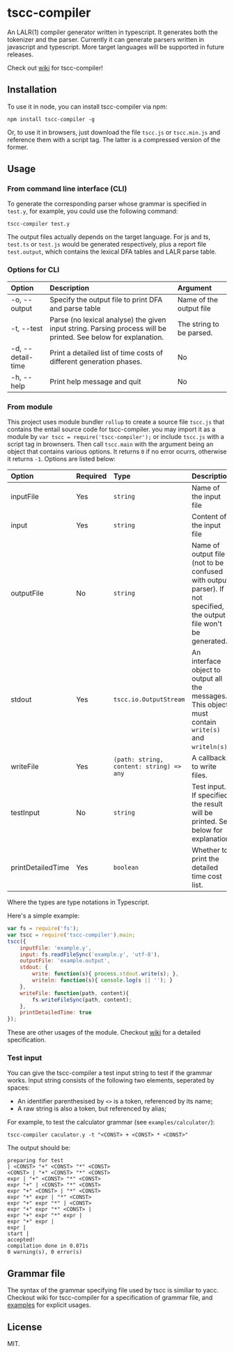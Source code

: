 # tscc-compiler
An LALR(1) compiler generator written in typescript. It generates both the tokenizer and the parser.
Currently it can generate parsers written in javascript and typescript. More target languages will be supported in future releases.

Check out [wiki]() for tscc-compiler!

## Installation
To use it in node, you can install tscc-compiler via npm:
```shell
npm install tscc-compiler -g
```
Or, to use it in browsers, just download the file `tscc.js` or `tscc.min.js` and reference them with a script tag. The latter is a compressed version of the former.

## Usage
### From command line interface (CLI)
To generate the corresponding parser whose grammar is specified in `test.y`, for example, you could use the following command:
```shell
tscc-compiler test.y
```
The output files actually depends on the target language. For js and ts, `test.ts` or `test.js` would be generated respectively, plus a report file `test.output`, which contains the lexical DFA tables and LALR parse table.
### Options for CLI
| Option         | Description| Argument|
|:---------------|:----------|:---------------|
|-o, --output    |Specify the output file to print DFA and parse table|Name of the output file|
|-t, --test|Parse (no lexical analyse) the given input string. Parsing process will be printed. See below for explanation.|The string to be parsed.|
|-d, --detail-time|Print a detailed list of time costs of different generation phases.|No|
|-h, --help|Print help message and quit|No|
### From module
This project uses module bundler `rollup` to create a source file `tscc.js` that contains the entail source code for tscc-compiler. you may import it as a module by `var tscc = require('tscc-compiler');` or include `tscc.js` with a script tag in brownsers. Then call `tscc.main` with the argument being an object that contains various options. It returns `0` if no error ocurrs, otherwise it returns `-1`. Options are listed below:

|Option |Required|Type|Description|
|:------|:-------|:---|:----------|
|inputFile|Yes|`string`|Name of the input file|
|input|Yes|`string`|Content of the input file|
|outputFile|No|`string`|Name of output file (not to be confused with output parser). If not specified, the output file won't be generated.|
|stdout|Yes|`tscc.io.OutputStream`|An interface object to output all the messages. This object must contain `write(s)` and `writeln(s)`.|
|writeFile|Yes|`(path: string, content: string) => any`|A callback to write files.|
|testInput|No|`string`|Test input. If specified, the result will be printed. See below for explanation.|
|printDetailedTime|Yes|`boolean`|Whether to print the detailed time cost list.|
Where the types are type notations in Typescript.

Here's a simple example:
```js
var fs = require('fs');
var tscc = require('tscc-compiler').main;
tscc({
    inputFile: 'example.y',
    input: fs.readFileSync('example.y', 'utf-8'),
    outputFile: 'example.output',
    stdout: {
    	write: function(s){ process.stdout.write(s); },
        writeln: function(s){ console.log(s || ''); }
    },
    writeFile: function(path, content){
        fs.writeFileSync(path, content);
    },
    printDetailedTime: true
});
```
These are other usages of the module. Checkout [wiki]() for a detailed specification.
### Test input
You can give the tscc-compiler a test input string to test if the grammar works. Input string consists of the following two elements, seperated by spaces:
- An identifier parenthesised by `<>` is a token, referenced by its name;
- A raw string is also a token, but referenced by alias;

For example, to test the calculator grammar (see `examples/calculator/`):
```shell
tscc-compiler caculator.y -t "<CONST> + <CONST> * <CONST>"
```
The output should be:
```text
preparing for test
| <CONST> "+" <CONST> "*" <CONST> 
<CONST> | "+" <CONST> "*" <CONST> 
expr | "+" <CONST> "*" <CONST> 
expr "+" | <CONST> "*" <CONST> 
expr "+" <CONST> | "*" <CONST> 
expr "+" expr | "*" <CONST> 
expr "+" expr "*" | <CONST> 
expr "+" expr "*" <CONST> | 
expr "+" expr "*" expr | 
expr "+" expr | 
expr | 
start | 
accepted!
compilation done in 0.071s
0 warning(s), 0 error(s)
```

## Grammar file
The syntax of the grammar specifying file used by tscc is similiar to yacc. Checkout wiki for tscc-compiler for a specification of grammar file, and [examples](examples) for explicit usages.

## License
MIT.